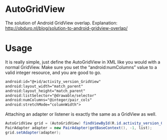 AutoGridView
============

The solution of Android GridView overlap.
Explanation: http://obduro.nl/blog/solution-to-android-gridview-overlap/


Usage
=====
It is really simple, just define the AutoGridView in XML like you would with a normal GridView. Make sure you set the “android:numColumns” value to a valid integer resource, and you are good to go.

```xml
android:id="@+id/activity_version_GridView"
android:layout_width="match_parent"
android:layout_height="match_parent"
android:listSelector="@drawable/selector"
android:numColumns="@integer/pair_cols"
android:stretchMode="columnWidth">
```

Attaching an adapter or listener is exactly the same as a GridView as well.
```java
AutoGridView grid = (AutoGridView) findViewById(R.id.activity_version_GridView);
PairAdapter adapter = new PairAdapter(getBaseContext(), -1, list);
grid.setAdapter(adapter);
```